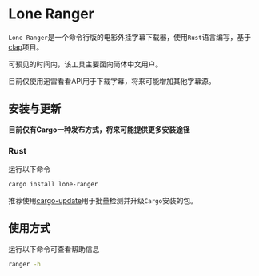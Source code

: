 # Lone Ranger

`Lone Ranger`是一个命令行版的电影外挂字幕下载器，使用`Rust`语言编写，基于[clap](https://github.com/clap-rs/clap)项目。

可预见的时间内，该工具主要面向简体中文用户。

目前仅使用迅雷看看API用于下载字幕，将来可能增加其他字幕源。

## 安装与更新

**目前仅有Cargo一种发布方式，将来可能提供更多安装途径**

### Rust

运行以下命令

```bash
cargo install lone-ranger
```

推荐使用[cargo-update](https://github.com/nabijaczleweli/cargo-update)用于批量检测并升级`Cargo`安装的包。

## 使用方式

运行以下命令可查看帮助信息

```bash
ranger -h
```

